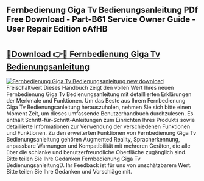 ## Fernbedienung Giga Tv Bedienungsanleitung PDf Free Download - Part-B61 Service Owner Guide - User Repair Edition oAfHB

# <h2><a href="http://df5986g.blite.top/?on=Fernbedienung+Giga+Tv+Bedienungsanleitung">🔗Download 👉🔴 Fernbedienung Giga Tv Bedienungsanleitung</a></h2>

[![Fernbedienung Giga Tv Bedienungsanleitung new download](https://i.imgur.com/lujVjoI.png)](http://df5986g.blite.top/?on=Fernbedienung+Giga+Tv+Bedienungsanleitung)
Freischaltwert Dieses Handbuch zeigt den vollen Wert Ihres neuen Fernbedienung Giga Tv Bedienungsanleitung mit detaillierten Erklärungen der Merkmale und Funktionen. Um das Beste aus Ihrem Fernbedienung Giga Tv Bedienungsanleitung herauszuholen, nehmen Sie sich bitte einen Moment Zeit, um dieses umfassende Benutzerhandbuch durchzulesen. Es enthält Schritt-für-Schritt-Anleitungen zum Einrichten Ihres Produkts sowie detaillierte Informationen zur Verwendung der verschiedenen Funktionen und Funktionen. Zu den erweiterten Funktionen von Fernbedienung Giga Tv Bedienungsanleitung gehören Augmented Reality, Spracherkennung, anpassbare Warnungen und Kompatibilität mit mehreren Geräten, die alle über die schlanke und benutzerfreundliche Oberfläche zugänglich sind. Bitte teilen Sie Ihre Gedanken Fernbedienung Giga Tv BedienungsanleitungD. Ihr Feedback ist für uns von unschätzbarem Wert. Bitte teilen Sie Ihre Gedanken und Vorschläge mit.
